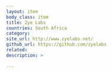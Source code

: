 ```yaml
---
layout: item
body_class: item
title: Zye Labs
countries: South Africa
category: 
site_url: http://www.zyelabs.net/
github_url: https://github.com/zyelabs
related: 
description: >
  
---
```

